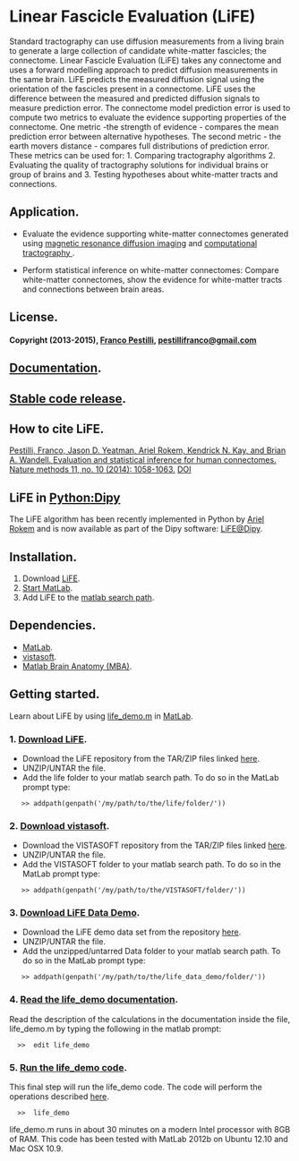 # Linear Fascicle Evaluation (LiFE)

Standard tractography can use diffusion measurements from a living brain to generate a large collection of candidate white-matter fascicles; the connectome. Linear Fascicle Evaluation (LiFE) takes any connectome and uses a forward modelling approach to predict diffusion measurements in the same brain. LiFE predicts the measured diffusion signal using the orientation of the fascicles present in a connectome. LiFE uses the difference between the measured and predicted diffusion signals to measure prediction error. The connectome model prediction error is used to compute two metrics to evaluate the evidence supporting properties of the connectome. One metric -the strength of evidence - compares the mean prediction error between alternative hypotheses. The second metric - the earth movers distance - compares full distributions of prediction error. These metrics can be used for: 1. Comparing tractography algorithms 2. Evaluating the quality of tractography solutions for individual brains or group of brains and 3. Testing hypotheses about white-matter tracts and connections.

## Application.
* Evaluate the evidence supporting white-matter connectomes generated using [magnetic resonance diffusion imaging](http://en.wikipedia.org/wiki/Diffusion_MRI) and [computational tractography ](http://en.wikipedia.org/wiki/Tractography).

* Perform statistical inference on white-matter connectomes: Compare white-matter connectomes, show the evidence for white-matter tracts and connections between brain areas.

## License.
#### Copyright (2013-2015), [Franco Pestilli](http://francopestilli.com/), pestillifranco@gmail.com

## [Documentation](http://francopestilli.github.io/life/doc/).

## [Stable code release](https://github.com/vistalab/life/releases/tag/v0.2).

## How to cite LiFE.
[Pestilli, Franco, Jason D. Yeatman, Ariel Rokem, Kendrick N. Kay, and Brian A. Wandell. Evaluation and statistical inference for human connectomes. Nature methods 11, no. 10 (2014): 1058-1063.](http://www.nature.com/nmeth/journal/v11/n10/abs/nmeth.3098.html) [DOI](doi:10.1038/nmeth.3098)

## LiFE in [Python](https://www.python.org/)[:Dipy](http://nipy.org/dipy/)
The LiFE algorithm has been recently implemented in Python by [Ariel Rokem](http://arokem.org/) and is now available as part of the Dipy software: [LiFE@Dipy](http://nipy.org/dipy/examples_built/linear_fascicle_evaluation.html#example-linear-fascicle-evaluation).

## Installation.
1. Download [LiFE](https://github.com/francopestilli/life).
2. [Start MatLab](http://www.mathworks.com/help/matlab/startup-and-shutdown.html).
3. Add LiFE to the [matlab search path](http://www.mathworks.com/help/matlab/ref/addpath.html).

## Dependencies.
* [MatLab](http://www.mathworks.com/products/matlab/).
* [vistasoft](https://github.com/vistalab/vistasoft).
* [Matlab Brain Anatomy (MBA)](https://github.com/francopestilli/mba).

## Getting started.
Learn about LiFE by using [life_demo.m](http://francopestilli.github.io/life/doc/scripts/life_demo.html) in [MatLab](http://www.mathworks.com/help/matlab/startup-and-shutdown.html).

### 1. [Download LiFE](https://github.com/francopestilli/life).
* Download the LiFE repository from the TAR/ZIP files linked [here](https://github.com/francopestilli/life/archive/v0.2.zip).
* UNZIP/UNTAR the file.
* Add the life folder to your matlab search path. To do so in the MatLab prompt type: 
```
   >> addpath(genpath('/my/path/to/the/life/folder/'))
```

### 2. [Download vistasoft](https://github.com/vistalab/vistasoft).
* Download the VISTASOFT repository from the TAR/ZIP files linked [here](https://github.com/vistalab/vistasoft/archive/master.zip).
* UNZIP/UNTAR the file.
* Add the VISTASOFT folder to your matlab search path. To do so in the MatLab prompt type: 
```
   >> addpath(genpath('/my/path/to/the/VISTASOFT/folder/'))
```

### 3. [Download LiFE Data Demo](http://purl.stanford.edu/cs392kv3054).
* Download the LiFE demo data set from the repository [here](https://stacks.stanford.edu/file/druid:cs392kv3054/life_demo_data.tar.gz).
* UNZIP/UNTAR the file.
* Add the unzipped/untarred Data folder to your matlab search path. To do so in the MatLab prompt type:
```
   >> addpath(genpath('/my/path/to/the/life_data_demo/folder/'))
```

### 4. [Read the life_demo documentation](http://vistalab.github.io/life/doc/scripts/life_demo.html).
Read the description of the calculations in the documentation inside the file, life_demo.m by typing the following in the matlab prompt: 
```
  >>  edit life_demo
```

### 5. [Run the life_demo code](https://github.com/francopestilli/life/blob/master/scripts/life_demo.m).
This final step will run the life_demo code. The code will perform the operations described [here](http://vistalab.github.io/life/html/life_demo.html). 
```
  >>  life_demo
```
life_demo.m runs in about 30 minutes on a modern Intel processor with 8GB of RAM. This code has been tested with MatLab 2012b on Ubuntu 12.10 and Mac OSX 10.9.


